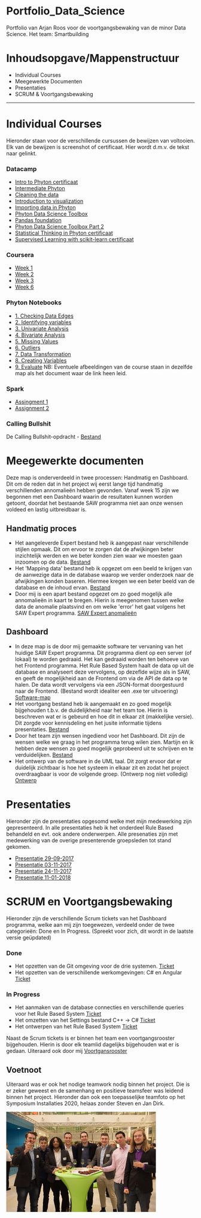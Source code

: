 # Portfolio_Data_Science
Portfolio van Arjan Roos voor de voortgangsbewaking van de minor Data Science. Het team: Smartbuilding

# Inhoudsopgave/Mappenstructuur
* Individual Courses
* Meegewerkte Documenten
* Presentaties
* SCRUM & Voortgangsbewaking

---

# Individual Courses
Hieronder staan voor de verschillende cursussen de bewijzen van voltooien. Elk van de bewijzen is screenshot of certificaat. Hier wordt d.m.v. de tekst naar gelinkt.

### Datacamp
* [Intro to Phyton certificaat](https://github.com/ArjanRoos96/Portfolio_Data_Science/blob/master/Individual%20Courses/Datacamp/Intro%20to%20Phyton.pdf)
* [Intermediate Phyton](https://github.com/ArjanRoos96/Portfolio_Data_Science/blob/master/Individual%20Courses/Datacamp/Intermediate%20Phyton.pdf)
* [Cleaning the data](https://github.com/ArjanRoos96/Portfolio_Data_Science/blob/master/Individual%20Courses/Datacamp/Cleaning%20Data.pdf)
* [Introduction to visualization](https://github.com/ArjanRoos96/Portfolio_Data_Science/blob/master/Individual%20Courses/Datacamp/Overview%20Datacamp%20assignments%2008-10-2017.PNG)
* [Importing data in Phyton](https://github.com/ArjanRoos96/Portfolio_Data_Science/blob/master/Individual%20Courses/Datacamp/Overview%20Datacamp%20assignments%2008-10-2017.PNG)
* [Phyton Data Science Toolbox](https://github.com/ArjanRoos96/Portfolio_Data_Science/blob/master/Individual%20Courses/Datacamp/Overview%20Datacamp%20assignments%2008-10-2017.PNG)
* [Pandas foundation](https://github.com/ArjanRoos96/Portfolio_Data_Science/blob/master/Individual%20Courses/Datacamp/Overview%20Datacamp%20assignments%2008-10-2017.PNG)
* [Phyton Data Science Toolbox Part 2](https://github.com/ArjanRoos96/Portfolio_Data_Science/blob/master/Individual%20Courses/Datacamp/Overview%20Datacamp%20assignments%2008-10-2017.PNG)
* [Statistical Thinking in Phyton certificaat](https://github.com/ArjanRoos96/Portfolio_Data_Science/blob/master/Individual%20Courses/Datacamp/Statistical%20Thinking%20in%20Phyton.pdf)
* [Supervised Learning with scikit-learn certificaat](https://github.com/ArjanRoos96/Portfolio_Data_Science/blob/master/Individual%20Courses/Datacamp/Supervised%20Learning%20with%20scikit-learn%20Course.pdf)

### Coursera
* [Week 1](https://github.com/ArjanRoos96/Portfolio_Data_Science/blob/master/Individual%20Courses/Coursera/Week%201%2C%20Coursera%20Linear%20Regression%20with%20One%20Variable.PNG)
* [Week 2](https://github.com/ArjanRoos96/Portfolio_Data_Science/blob/master/Individual%20Courses/Coursera/Week%202%2C%20Linear%20Regression%20with%20Multiple%20Variables.PNG)
* [Week 3]()
* [Week 6]()

### Phyton Notebooks
* [1. Checking Data Edges]()
* [2. Identifying variables]()
* [3. Univariate Analysis]()
* [4. Bivariate Analysis]()
* [5. Missing Values]()
* [6. Outliers]()
* [7. Data Transformation]()
* [8. Creating Variables]()
* [9. Evaluate]()
NB: Eventuele afbeeldingen van de course staan in dezelfde map als het document waar de link heen leid.


### Spark
* [Assingment 1](https://github.com/ArjanRoos96/Portfolio_Data_Science/blob/master/Individual%20Courses/Spark/assignment1.md)
* [Assignment 2](https://github.com/ArjanRoos96/Portfolio_Data_Science/blob/master/Individual%20Courses/Spark/assignment2.md)

### Calling Bullshit
De Calling Bullshit-opdracht - [Bestand](https://github.com/ArjanRoos96/Portfolio_Data_Science/blob/master/Calling%20Bullshit/Calling%20Bullshit%20Arjan%20Roos.pdf)

# Meegewerkte documenten
Deze map is onderverdeeld in twee processen: Handmatig en Dashboard. Dit om de reden dat in het project wij eerst lange tijd handmatig verschillenden annomalieën hebben gevonden. Vanaf week 15 zijn we begonnen met een Dashboard waarin de resultaten kunnen worden getoont, doordat het bestaande SAW programma niet aan onze wensen voldeed en lastig uitbreidbaar is.

## Handmatig proces
* Het aangeleverde Expert bestand heb ik aangepast naar verschillende stijlen opmaak. Dit om ervoor te zorgen dat de afwijkingen beter inzichtelijk werden en we beter konden zien waar we moesten gaan inzoomen op de data. [Bestand](https://github.com/ArjanRoos96/Portfolio_Data_Science/blob/master/Meegewerkte%20documenten/Handmatig%20Proces/Expert%20regels%20found.xlsx)
* Het 'Mapping data' bestand heb ik opgezet om een beeld te krijgen van de aanwezige data in de database waarop we verder onderzoek naar de afwijkingen konden baseren. Hiermee kregen we een beter beeld van de database en de inhoud ervan. [Bestand](https://github.com/ArjanRoos96/Portfolio_Data_Science/blob/master/Meegewerkte%20documenten/Handmatig%20Proces/Mapping%20Data.docx)
* Door mij is een apart bestand opgezet om zo goed mogelijk alle annomalieën in kaart te bregen. Hierin is meegenomen tussen welke data de anomalie plaatsvind en om welke 'error' het gaat volgens het SAW Expert programma. [SAW Expert anomalieën](https://github.com/ArjanRoos96/Portfolio_Data_Science/blob/master/Meegewerkte%20documenten/Handmatig%20Proces/SAW%20Expert%20anomalieën.xlsx)

## Dashboard
* In deze map is de door mij gemaakte software ter vervaning van het huidige SAW Expert programma. Dit programma dient op een server (of lokaal) te worden gedraaid. Het kan gedraaid worden ten behoeve van het Frontend programma. Het Rule Based System haalt de data op uit de database en analyseert deze vervolgens, op dezeflde wijze als in SAW, en geeft de mogelijkheid aan de Frontend om via de API de data op te halen. De data wordt vervolgens via een JSON-format doorgestuurd naar de Frontend. (Bestand wordt idealiter een .exe ter uitvoering)  [Software-map](https://github.com/ArjanRoos96/Portfolio_Data_Science/tree/master/Meegewerkte%20documenten/Dashboard/Software)
* Het voortgang bestand heb ik aangemaakt en zo goed mogelijk bijgehouden t.b.v. de duidelijkheid naar het team toe. Hierin is beschreven wat er is gebeurd en hoe dit in elkaar zit (makkelijke versie). Dit zorgde voor kennisdeling en het jusite informatie tijdens presentaties. [Bestand](https://github.com/ArjanRoos96/Portfolio_Data_Science/blob/master/Meegewerkte%20documenten/Dashboard/Voortgang.docx)
* Door het team zijn wensen ingediend voor het Dashboard. Dit zijn de wensen welke we graag in het programma terug wilen zien. Martijn en ik hebben deze wensen zo goed mogelijk geprobeerd uit te schrijven en te verduidelijken. [Bestand](https://github.com/ArjanRoos96/Portfolio_Data_Science/blob/master/Meegewerkte%20documenten/Dashboard/Wensen%20voor%20het%20dashboard.docx)
* Het ontwerp van de software in de UML taal. Dit zorgt ervoor dat er duidelijk zichtbaar is hoe het systeem in elkaar zit en zodat het project overdraagbaar is voor de volgende groep. (Ontwerp nog niet volledig) [Ontwerp](https://github.com/ArjanRoos96/Portfolio_Data_Science/blob/master/Meegewerkte%20documenten/Dashboard/Rule%20Based%20System%20UML.png)

# Presentaties
Hieronder zijn de presentaties opgesomd welke met mijn medewerking zijn gepresenteerd. In alle presentaties heb ik het onderdeel Rule Based behandeld en evt. ook andere onderwerpen. Alle presenaties zijn met medewerking van de overige presenterende groepsleden tot stand gekomen.
* [Presentatie 29-09-2017](https://github.com/ArjanRoos96/Portfolio_Data_Science/blob/master/Presentaties/Presentatie%2009-29.pptx)
* [Presentatie 03-11-2017](https://github.com/ArjanRoos96/Portfolio_Data_Science/blob/master/Presentaties/Presentatie%2011-03.pptx)
* [Presentatie 24-11-2017](https://github.com/ArjanRoos96/Portfolio_Data_Science/blob/master/Presentaties/Presentatie%2011-24.pptx)
* [Presentatie 11-01-2018](https://github.com/ArjanRoos96/Portfolio_Data_Science/blob/master/Presentaties/Presentatie%202018-01-12.pptx)

# SCRUM en Voortgangsbewaking
Hieronder zijn de verschillende Scrum tickets van het Dashboard programma, welke aan mij zijn toegewezen, verdeeld onder de twee categorieën: Done en In Progress. (Spreekt voor zich, dit wordt in de laatste versie geüpdated)

### Done
* Het opzetten van de Git omgeving voor de drie systemen. [Ticket](https://github.com/ArjanRoos96/Portfolio_Data_Science/blob/master/SCRUM%20%26%20Voortgangsbewaking/SCRUM%20Dashboard/Done/Git%20omgeving.pdf)
* Het opzetten van de verschillende werkomgevingen: C# en Angular [Ticket](https://github.com/ArjanRoos96/Portfolio_Data_Science/blob/master/SCRUM%20%26%20Voortgangsbewaking/SCRUM%20Dashboard/Done/Opzetten%20werkomgeving.pdf)

### In Progress
* Het aanmaken van de database connecties en verschillende queries voor het Rule Based System [Ticket](https://github.com/ArjanRoos96/Portfolio_Data_Science/blob/master/SCRUM%20%26%20Voortgangsbewaking/SCRUM%20Dashboard/In%20Progress/DB%20Connectie.pdf)
* Het omzetten van het Settings bestand C++ -> C# [Ticket](https://github.com/ArjanRoos96/Portfolio_Data_Science/blob/master/SCRUM%20%26%20Voortgangsbewaking/SCRUM%20Dashboard/In%20Progress/Settings%20omzetten.pdf)
* Het ontwerpen van het Rule Based System [Ticket](https://github.com/ArjanRoos96/Portfolio_Data_Science/blob/master/SCRUM%20%26%20Voortgangsbewaking/SCRUM%20Dashboard/In%20Progress/UML%20Design.pdf)

Naast de Scrum tickets is er binnen het team een voortgangsrooster bijgehouden. Hierin is door elk teamlid dagelijks bijgehouden wat er is gedaan. Uiteraard ook door mij [Voortgansrooster](https://github.com/ArjanRoos96/Portfolio_Data_Science/blob/master/SCRUM%20%26%20Voortgangsbewaking/20%20weken%20schema.xlsx)

## Voetnoot

Uiteraard was er ook het nodige teamwork nodig binnen het project. Die is er zeker geweest en de samenhang en positieve teamsfeer was leidend binnen het project. Hieronder dan ook een toepasselijke teamfoto op het Symposium Installaties 2020, helaas zonder Steven en Jan Dirk.

![alt text](https://github.com/ArjanRoos96/Portfolio_Data_Science/blob/master/IMG_1461.JPG)



